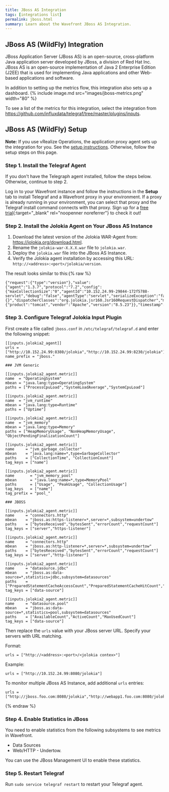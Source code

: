 ```yaml
---
title: JBoss AS Integration
tags: [integrations list]
permalink: jboss.html
summary: Learn about the Wavefront JBoss AS Integration.
---
```

## JBoss AS (WildFly) Integration

JBoss Application Server (JBoss AS) is an open-source, cross-platform Java application server developed by JBoss, a division of Red Hat Inc. JBoss AS is an open-source implementation of Java 2 Enterprise Edition (J2EE) that is used for implementing Java applications and other Web-based applications and software.

In addition to setting up the metrics flow, this integration also sets up a dashboard.
{% include image.md src="images/jboss-metrics.png" width="80" %}



To see a list of the metrics for this integration, select the integration from <https://github.com/influxdata/telegraf/tree/master/plugins/inputs>.
## JBoss AS (WildFly) Setup



**Note:** If you use vRealize Operations, the application proxy agent sets up the integration for you. See the [setup instructions](http://YOUR_CLUSTER.wavefront.com/integration/vrops/setup). Otherwise, follow the setup steps on this page.

### Step 1. Install the Telegraf Agent

If you don't have the Telegraph agent installed, follow the steps below. Otherwise, continue to step 2.

Log in to your Wavefront instance and follow the instructions in the **Setup** tab to install Telegraf and a Wavefront proxy in your environment. If a proxy is already running in your environment, you can select that proxy and the Telegraf install command connects with that proxy. Sign up for a [free trial](http://wavefront.com/sign-up/?utm_source=docs.vmware.com&utm_medium=referral&utm_campaign=docs-front-page){:target="_blank" rel="noopenner noreferrer"} to check it out!

### Step 2. Install the Jolokia Agent on Your JBoss AS Instance

1. Download the latest version of the Jolokia WAR-Agent from: https://jolokia.org/download.html.
2. Rename the `jolokia-war-X.X.X.war` file to `jolokia.war`.
3. Deploy the `jolokia.war` file into the JBoss AS Instance.
4. Verify the Jolokia agent installation by accessing this URL: `http://<address>:<port>/jolokia/version`.

The result looks similar to this:{% raw %}
```
{"request":{"type":"version"},"value":{"agent":"1.3.7","protocol":"7.2","config":{"maxCollectionSize":"0","agentId":"10.152.24.99-29844-172f5788-servlet","debug":"false","agentType":"servlet","serializeException":"false","detectorOptions":"{}","dispatcherClasses":"org.jolokia.jsr160.Jsr160RequestDispatcher","maxDepth":"15","discoveryEnabled":"false","canonicalNaming":"true","historyMaxEntries":"10","includeStackTrace":"true","maxObjects":"0","debugMaxEntries":"100"},"info":{"product":"tomcat","vendor":"Apache","version":"8.5.23"}},"timestamp":1509955465,"status":200}
```

### Step 3. Configure Telegraf Jolokia Input Plugin

First create a file called `jboss.conf` in `/etc/telegraf/telegraf.d` and enter the following snippet:

```
[[inputs.jolokia2_agent]]
urls = ["http://10.152.24.99:8380/jolokia","http://10.152.24.99:8230/jolokia"]
name_prefix = "jboss."

### JVM Generic

[[inputs.jolokia2_agent.metric]]
name  = "OperatingSystem"
mbean = "java.lang:type=OperatingSystem"
paths = ["ProcessCpuLoad","SystemLoadAverage","SystemCpuLoad"]

[[inputs.jolokia2_agent.metric]]
name  = "jvm_runtime"
mbean = "java.lang:type=Runtime"
paths = ["Uptime"]

[[inputs.jolokia2_agent.metric]]
name  = "jvm_memory"
mbean = "java.lang:type=Memory"
paths = ["HeapMemoryUsage", "NonHeapMemoryUsage", "ObjectPendingFinalizationCount"]

[[inputs.jolokia2_agent.metric]]
name     = "jvm_garbage_collector"
mbean    = "java.lang:name=*,type=GarbageCollector"
paths    = ["CollectionTime", "CollectionCount"]
tag_keys = ["name"]

[[inputs.jolokia2_agent.metric]]
name       = "jvm_memory_pool"
mbean      = "java.lang:name=*,type=MemoryPool"
paths      = ["Usage", "PeakUsage", "CollectionUsage"]
tag_keys   = ["name"]
tag_prefix = "pool_"

### JBOSS

[[inputs.jolokia2_agent.metric]]
name     = "connectors.http"
mbean    = "jboss.as:https-listener=*,server=*,subsystem=undertow"
paths    = ["bytesReceived","bytesSent","errorCount","requestCount"]
tag_keys = ["server","https-listener"]

[[inputs.jolokia2_agent.metric]]
name     = "connectors.http"
mbean    = "jboss.as:http-listener=*,server=*,subsystem=undertow"
paths    = ["bytesReceived","bytesSent","errorCount","requestCount"]
tag_keys = ["server","http-listener"]

[[inputs.jolokia2_agent.metric]]
name     = "datasource.jdbc"
mbean    = "jboss.as:data-source=*,statistics=jdbc,subsystem=datasources"
paths    = ["PreparedStatementCacheAccessCount","PreparedStatementCacheHitCount","PreparedStatementCacheMissCount"]
tag_keys = ["data-source"]

[[inputs.jolokia2_agent.metric]]
name     = "datasource.pool"
mbean    = "jboss.as:data-source=*,statistics=pool,subsystem=datasources"
paths    = ["AvailableCount","ActiveCount","MaxUsedCount"]
tag_keys = ["data-source"]
```

Then replace the `urls` value with your JBoss server URL. Specify your servers with URL matching.

Format:
```
urls = ["http://<address>:<port>/<jolokia contex>"]
```
Example:
```
urls = ["http://10.152.24.99:8080/jolokia"]
```

To monitor multiple JBoss AS Instance, add additional `urls` entries:
```
urls = ["http://jboss.foo.com:8080/jolokia","http://webapp1.foo.com:8080/jolokia","http://wbapp2.foo.com:8080/jolokia"]
```
{% endraw %}

### Step 4. Enable Statistics in JBoss

You need to enable statistics from the following subsystems to see metrics in Wavefront. 
* Data Sources
* Web/HTTP - Undertow.

You can use the JBoss Management UI to enable these statistics.

### Step 5. Restart Telegraf

Run `sudo service telegraf restart` to restart your Telegraf agent.
